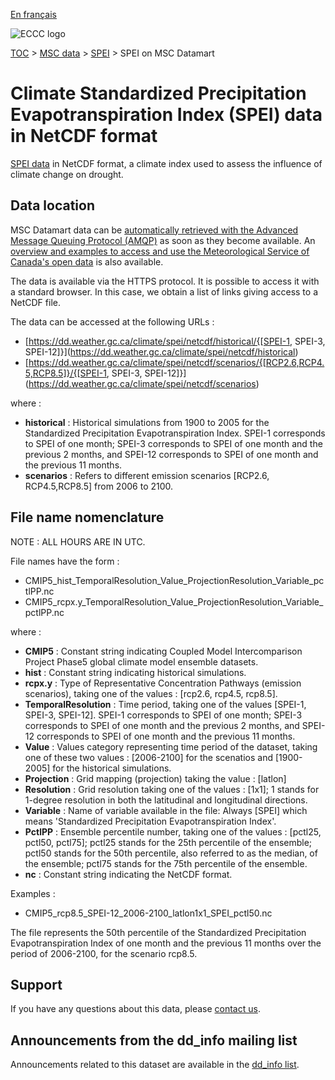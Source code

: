 [En français](readme_spei-datamart_fr.md)

![ECCC logo](../../img_eccc-logo.png)

[TOC](../../readme_en.md) > [MSC data](../readme_en.md) > [SPEI](readme_spei_en.md) > SPEI on MSC Datamart

# Climate Standardized Precipitation Evapotranspiration Index (SPEI) data in NetCDF format

[SPEI data](readme_spei_en.md) in NetCDF format, a climate index used to assess the influence of climate change on drought.

## Data location

MSC Datamart data can be [automatically retrieved with the Advanced Message Queuing Protocol (AMQP)](../../msc-datamart/amqp_en.md) as soon as they become available. An [overview and examples to access and use the Meteorological Service of Canada's open data](../../usage/readme_en.md) is also available.

The data is available via the HTTPS protocol. It is possible to access it with a standard browser. In this case, we obtain a list of links giving access to a NetCDF file.

The data can be accessed at the following URLs :

* [https://dd.weather.gc.ca/climate/spei/netcdf/historical/{[SPEI-1, SPEI-3, SPEI-12]}](https://dd.weather.gc.ca/climate/spei/netcdf/historical)
* [https://dd.weather.gc.ca/climate/spei/netcdf/scenarios/{[RCP2.6,RCP4.5,RCP8.5]}/{[SPEI-1, SPEI-3, SPEI-12]}](https://dd.weather.gc.ca/climate/spei/netcdf/scenarios)

where :

* __historical__ : Historical simulations from 1900 to 2005 for the Standardized Precipitation Evapotranspiration Index. SPEI-1 corresponds to SPEI of one month; SPEI-3 corresponds to SPEI of one month and the previous 2 months, and SPEI-12 corresponds to SPEI of one month and the previous 11 months.   
* __scenarios__ : Refers to different emission scenarios [RCP2.6, RCP4.5,RCP8.5] from 2006 to 2100. 

## File name nomenclature 

NOTE : ALL HOURS ARE IN UTC.

File names have the form :

* CMIP5_hist_TemporalResolution_Value_ProjectionResolution_Variable_pctlPP.nc
* CMIP5_rcpx.y_TemporalResolution_Value_ProjectionResolution_Variable_pctlPP.nc

where :

* __CMIP5__ : Constant string indicating Coupled Model Intercomparison Project Phase5 global climate model ensemble datasets.
* __hist__ : Constant string indicating historical simulations.
* __rcpx.y__ : Type of Representative Concentration Pathways (emission scenarios), taking one of the values : [rcp2.6, rcp4.5, rcp8.5].
* __TemporalResolution__ : Time period, taking one of the values [SPEI-1, SPEI-3, SPEI-12]. SPEI-1 corresponds to SPEI of one month; SPEI-3 corresponds to SPEI of one month and the previous 2 months, and SPEI-12 corresponds to SPEI of one month and the previous 11 months. 
* __Value__ : Values category representing time period of the dataset, taking one of these two values : [2006-2100] for the scenatios and [1900-2005] for the historical simulations.
* __Projection__ : Grid mapping (projection) taking the value : [latlon]
* __Resolution__ : Grid resolution taking one of the values : [1x1]; 1 stands for 1-degree resolution in both the latitudinal and longitudinal directions.
* __Variable__ : Name of variable available in the file: Always [SPEI] which means 'Standardized Precipitation Evapotranspiration Index'.
* __PctlPP__ : Ensemble percentile number, taking one of the values : [pctl25, pctl50, pctl75]; pctl25 stands for the 25th percentile of the ensemble; pctl50 stands for the 50th percentile, also referred to as the median, of the ensemble; pctl75 stands for the 75th percentile of the ensemble.
* __nc__ : Constant string indicating the NetCDF format.

Examples :

* CMIP5_rcp8.5_SPEI-12_2006-2100_latlon1x1_SPEI_pctl50.nc

The file represents the 50th percentile of the Standardized Precipitation Evapotranspiration Index of one month and the previous 11 months over the period of 2006-2100, for the scenario rcp8.5.

## Support

If you have any questions about this data, please [contact us](https://weather.gc.ca/mainmenu/contact_us_e.html).

## Announcements from the dd_info mailing list 

Announcements related to this dataset are available in the [dd_info list](https://comm.collab.science.gc.ca/mailman3/postorius/lists/dd_info/).


